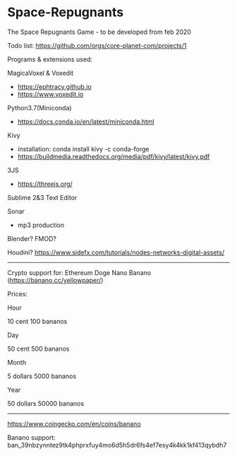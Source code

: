 # Space-Repugnants
The Space Repugnants Game - to be developed from feb 2020

Todo list:
https://github.com/orgs/core-planet-com/projects/1

Programs & extensions used:

MagicaVoxel & Voxedit
- https://ephtracy.github.io
- https://www.voxedit.io

Python3.7(Miniconda)
- https://docs.conda.io/en/latest/miniconda.html

Kivy 
- installation: conda install kivy -c conda-forge
- https://buildmedia.readthedocs.org/media/pdf/kivy/latest/kivy.pdf

3JS
- https://threejs.org/

Sublime 2&3 Text Editor

Sonar
- mp3 production

Blender?
FMOD?

Houdini?
https://www.sidefx.com/tutorials/nodes-networks-digital-assets/


------------------------------------------------------------------------------------------
Crypto support for:
Ethereum
Doge
Nano
Banano (https://banano.cc/yellowpaper/)

Prices:

Hour  

10 cent
100 bananos

Day   

50 cent
500 bananos

Month 

5 dollars
5000 bananos

Year 

50 dollars
50000 bananos


------------------------------------------------------------------------------------------

https://www.coingecko.com/en/coins/banano

Banano support:
ban_39nbzynntez9tk4phprxfuy4mo6d5h5dr6fs4ef7esy4k4kk1kf413qybdh7
